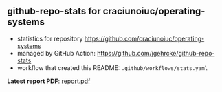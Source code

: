 ## github-repo-stats for craciunoiuc/operating-systems

- statistics for repository https://github.com/craciunoiuc/operating-systems
- managed by GitHub Action: https://github.com/jgehrcke/github-repo-stats
- workflow that created this README: `.github/workflows/stats.yaml`

**Latest report PDF**: [report.pdf](https://github.com/craciunoiuc/acs-homework-index/raw/repo_stats/craciunoiuc/operating-systems/latest-report/report.pdf)

